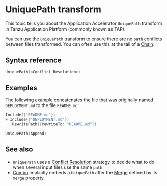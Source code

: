 # UniquePath transform

This topic tells you about the Application Accelerator `UniquePath` transform in Tanzu Application Platform (commonly known as TAP).

You can use the `UniquePath` transform to ensure there are no `path` conflicts between files transformed.
You can often use this at the tail of a [Chain](chain.md).

## <a id="syntax-ref"></a>Syntax reference

```go
UniquePath(<Conflict Resolution>)
```

## <a id="examples"></a>Examples

The following example concatenates the file that was originally named `DEPLOYMENT.md`
to the file `README.md`:

```go
Include({"README.md"})
+ Include({"DEPLOYMENT.md"})
  .RewritePath({rewriteTo: "README.md"})

UniquePath(Append)
```

## See also

- `UniquePath` uses a [Conflict Resolution](conflict-resolution.md) strategy to decide
  what to do when several input files use the same `path`.
- [Combo](combo.md) implicitly embeds a `UniquePath` after the [Merge](merge.md) defined by
  its `merge` property.
